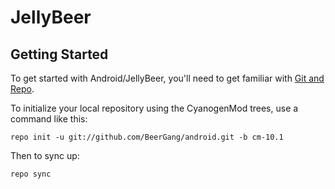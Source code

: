 JellyBeer
===========

Getting Started
---------------

To get started with Android/JellyBeer, you'll need to get
familiar with [Git and Repo](http://source.android.com/download/using-repo).

To initialize your local repository using the CyanogenMod trees, use a command like this:

    repo init -u git://github.com/BeerGang/android.git -b cm-10.1

Then to sync up:

    repo sync

